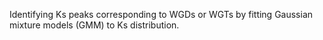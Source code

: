 Identifying Ks peaks corresponding to WGDs or WGTs by fitting Gaussian mixture models (GMM) to Ks distribution.
